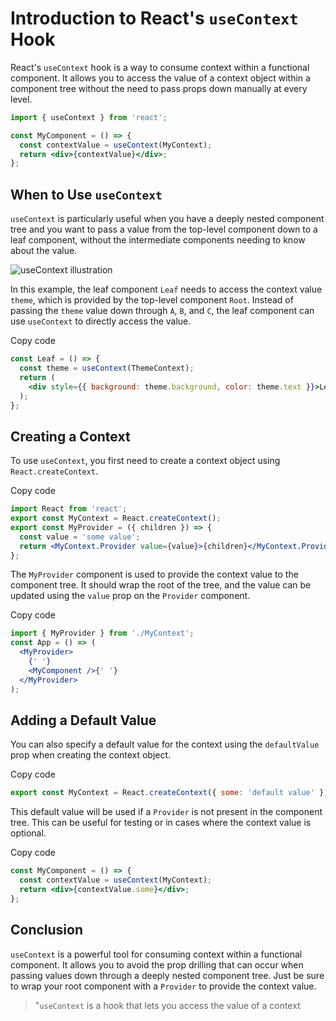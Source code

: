 # Introduction to React's `useContext` Hook

React's `useContext` hook is a way to consume context within a functional component. It allows you to access the value of a context object within a component tree without the need to pass props down manually at every level.

```jsx
import { useContext } from 'react';

const MyComponent = () => {
  const contextValue = useContext(MyContext);
  return <div>{contextValue}</div>;
};
```

## When to Use `useContext`

`useContext` is particularly useful when you have a deeply nested component tree and you want to pass a value from the top-level component down to a leaf component, without the intermediate components needing to know about the value.

![useContext illustration](https://i.imgur.com/EKbkGcA.png)

In this example, the leaf component `Leaf` needs to access the context value `theme`, which is provided by the top-level component `Root`. Instead of passing the `theme` value down through `A`, `B`, and `C`, the leaf component can use `useContext` to directly access the value.

Copy code

```jsx
const Leaf = () => {
  const theme = useContext(ThemeContext);
  return (
    <div style={{ background: theme.background, color: theme.text }}>Leaf</div>
  );
};
```

## Creating a Context

To use `useContext`, you first need to create a context object using `React.createContext`.

Copy code

```jsx
import React from 'react';
export const MyContext = React.createContext();
export const MyProvider = ({ children }) => {
  const value = 'some value';
  return <MyContext.Provider value={value}>{children}</MyContext.Provider>;
};
```

The `MyProvider` component is used to provide the context value to the component tree. It should wrap the root of the tree, and the value can be updated using the `value` prop on the `Provider` component.

Copy code

```jsx
import { MyProvider } from './MyContext';
const App = () => (
  <MyProvider>
    {' '}
    <MyComponent />{' '}
  </MyProvider>
);
```

## Adding a Default Value

You can also specify a default value for the context using the `defaultValue` prop when creating the context object.

Copy code

```jsx
export const MyContext = React.createContext({ some: 'default value' });
```

This default value will be used if a `Provider` is not present in the component tree. This can be useful for testing or in cases where the context value is optional.

Copy code

```jsx
const MyComponent = () => {
  const contextValue = useContext(MyContext);
  return <div>{contextValue.some}</div>;
};
```

## Conclusion

`useContext` is a powerful tool for consuming context within a functional component. It allows you to avoid the prop drilling that can occur when passing values down through a deeply nested component tree. Just be sure to wrap your root component with a `Provider` to provide the context value.

> "`useContext` is a hook that lets you access the value of a context
